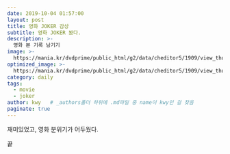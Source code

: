 ```yaml
---
date: 2019-10-04 01:57:00
layout: post
title: 영화 JOKER 감상 
subtitle: 영화 JOKER 봤다.
description: >-
  영화 본 기록 남기기
image: >-
  https://mania.kr/dvdprime/public_html/g2/data/cheditor5/1909/view_thumbnail/mania-done-20190901005001_mxhdkfxa.jpg
optimized_image: >-
  https://mania.kr/dvdprime/public_html/g2/data/cheditor5/1909/view_thumbnail/mania-done-20190901005001_mxhdkfxa.jpg
category: daily
tags:
  - movie
  - joker
author: kwy   # _authors폴더 하위에 .md파일 중 name이 kwy인 걸 찾음
paginate: true
---
```



재미있었고, 영화 분위기가 어두웠다.

끝
